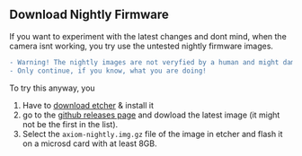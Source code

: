 ## Download Nightly Firmware
If you want to experiment with the latest changes and dont mind, when the camera isnt working, you try use the untested nightly firmware images.
```diff
- Warning! The nightly images are not veryfied by a human and might damage your camera permanently. 
- Only continue, if you know, what you are doing!
```

To try this anyway, you
1. Have to [download etcher](https://etcher.io/) & install it
2. go to the [github releases page](https://github.com/apertus-open-source-cinema/axiom-beta-firmware/releases) and dowload the latest image (it might not be the first in the list).
2. Select the `axiom-nightly.img.gz` file of the image in etcher and flash it on a microsd card with at least 8GB.
